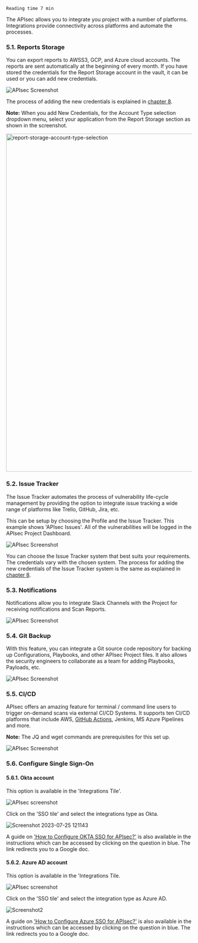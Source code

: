 `Reading time 7 min`

The APIsec allows you to integrate you project with a number of platforms.  Integrations provide connectivity across platforms and automate the processes. 

### **5.1. Reports Storage**
You can export reports to AWSS3, GCP, and Azure cloud accounts.  The reports are sent automatically at the beginning of every month.  If you have stored the credentials for the Report Storage account in the vault, it can be used or you can add new credentials.

<img alt="APIsec Screenshot" src="https://user-images.githubusercontent.com/75529175/168322387-9309887a-5b8f-4df0-9241-fd71bbe0f666.png" />

The process of adding the new credentials is explained in <a href="https://apisec-inc.github.io/documentation/Vault/">chapter 8</a>. 

**Note:** When you add New Credentials, for the Account Type selection dropdown menu, select your application from the Report Storage section as shown in the screenshot.

<img width="918" alt="report-storage-account-type-selection" src="https://user-images.githubusercontent.com/109250250/180295807-4c20f2ff-d4fa-4abb-8b48-018203fd2669.png">

### **5.2. Issue Tracker**
The Issue Tracker automates the process of vulnerability life-cycle management by providing the option to integrate issue tracking a wide range of platforms like Trello, GitHub, Jira, etc.

This can be setup by choosing the Profile and the Issue Tracker.  This example shows 'APIsec Issues'.  All of the vulnerabilities will be logged in the APIsec Project Dashboard. 

<img alt="APIsec Screenshot" src="https://user-images.githubusercontent.com/75529175/168322396-cb3d863e-f920-4113-b1d9-2f0bab92c71c.png" />

You can choose the Issue Tracker system that best suits your requirements.  The credentials vary with the chosen system.  The process for adding the new credentials of the Issue Tracker system is the same as explained in <a href="https://apisec-inc.github.io/documentation/Vault/">chapter 8</a>.

### **5.3. Notifications**
Notifications allow you to integrate Slack Channels with the Project for receiving notifications and Scan Reports. 

<img alt="APIsec Screenshot" src="https://user-images.githubusercontent.com/75529175/168322407-4b47066a-992b-4985-a88c-38a14359a654.png" />

### **5.4. Git Backup**
With this feature, you can integrate a Git source code repository for backing up Configurations, Playbooks, and other APIsec Project files.  It also allows the security engineers to collaborate as a team for adding Playbooks, Payloads, etc. 

<img alt="APIsec Screenshot" src="https://user-images.githubusercontent.com/75529175/168322418-f6ab37d5-4eaa-48be-8411-855b3b233ad2.png" />

### **5.5. CI/CD**
APIsec offers an amazing feature for terminal / command line users to trigger on-demand scans via external CI/CD Systems.  It supports ten CI/CD platforms that include AWS, <a href="https://github.com/marketplace/actions/apisec-scan" target="_blank">GitHub Actions</a>, Jenkins, MS Azure Pipelines and more. 

**Note:** The JQ and wget commands are prerequisites for this set up.

<img alt="APIsec Screenshot" src="https://user-images.githubusercontent.com/75529175/168322423-aa08bb33-0362-4c67-82d3-b74282bfe944.png" />

### **5.6. Configure Single Sign-On**

#### **5.6.1. Okta account**
This option is available in the 'Integrations Tile'.

![APIsec screenshot](https://github.com/apisec-inc/documentation/assets/105206963/29130297-9d73-4217-b9f7-ee152c3ea673)

Click on the 'SSO tile' and select the integrations type as Okta.

![Screenshot 2023-07-25 121143](https://github.com/apisec-inc/documentation/assets/105206963/2d87e108-f9c4-4b1d-9557-260de7d8df71)

A guide on ['How to Configure OKTA SSO for APIsec?'](https://docs.google.com/document/d/1u0_Gw0qSBRztOiW-iUn6BkghZhijr49FtRjKdAmVJAU/edit) is also available in the instructions which can be accessed by clicking on the question in blue.  The link redirects you to a Google doc.


#### **5.6.2. Azure AD account**
This option is available in the 'Integrations Tile.

![APIsec screenshot](https://github.com/apisec-inc/documentation/assets/105206963/29130297-9d73-4217-b9f7-ee152c3ea673)

Click on the 'SSO tile' and select the integration type as Azure AD.

![Screenshot2](https://github.com/apisec-inc/documentation/assets/105206963/086f308a-20ce-4ecb-b038-4ad5470059d3)



A guide on ['How to Configure Azure SSO for APIsec?'](https://docs.google.com/document/d/12cP-1uvGLwiPnmfXHmm8BAckFI8JwYwoRvbGiU0Vq5o/edit) is also available in the instructions which can be accessed by clicking on the question in blue.
The link redirects you to a Google doc.





